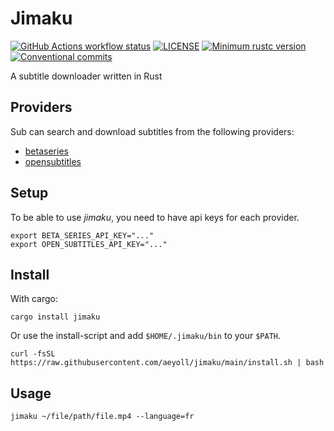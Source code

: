 # Jimaku

[![GitHub Actions workflow status](https://github.com/aeyoll/jimaku/workflows/ci/badge.svg)](https://github.com/aeyoll/jimaku/actions)
[![LICENSE](https://img.shields.io/badge/license-MIT-blue.svg)](LICENSE)
[![Minimum rustc version](https://img.shields.io/badge/rustc-1.57.0+-lightgray.svg)](#rust-version-requirements)
[![Conventional commits](https://img.shields.io/badge/Conventional%20Commits-1.0.0-yellow.svg)](https://conventionalcommits.org)

A subtitle downloader written in Rust

Providers
---

Sub can search and download subtitles from the following providers:

- [betaseries](https://www.betaseries.com/)
- [opensubtitles](https://www.opensubtitles.org/)

Setup
---

To be able to use _jimaku_, you need to have api keys for each provider.

```shell
export BETA_SERIES_API_KEY="..."
export OPEN_SUBTITLES_API_KEY="..."
```

Install
---

With cargo:

```shell
cargo install jimaku
```

Or use the install-script and add `$HOME/.jimaku/bin` to your `$PATH`.

````shell
curl -fsSL https://raw.githubusercontent.com/aeyoll/jimaku/main/install.sh | bash
````

Usage
---

```shell
jimaku ~/file/path/file.mp4 --language=fr
```
